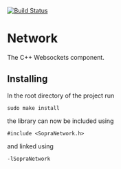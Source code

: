 [![Build Status](https://travis-ci.org/SoPra-Team-10/Network.svg?branch=master)](https://travis-ci.org/SoPra-Team-10/Network)
# Network
The C++ Websockets component.

## Installing
In the root directory of the project run
```
sudo make install
```
the library can now be included using

```
#include <SopraNetwork.h>
```

and linked using

```
-lSopraNetwork
```
